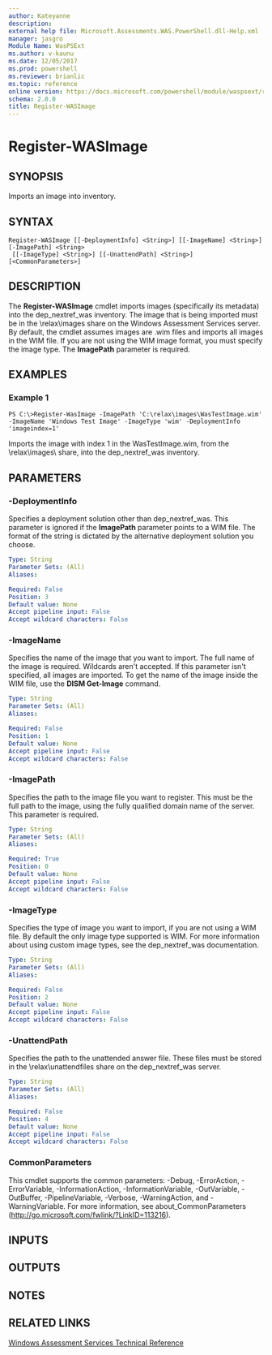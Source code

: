 ```yaml
---
author: Kateyanne
description: 
external help file: Microsoft.Assessments.WAS.PowerShell.dll-Help.xml
manager: jasgro
Module Name: WasPSExt
ms.author: v-kaunu
ms.date: 12/05/2017
ms.prod: powershell
ms.reviewer: brianlic
ms.topic: reference
online version: https://docs.microsoft.com/powershell/module/waspsext/register-wasimage?view=windowsserver2012r2-ps&wt.mc_id=ps-gethelp
schema: 2.0.0
title: Register-WASImage
---
```


# Register-WASImage

## SYNOPSIS
Imports an image into inventory.

## SYNTAX

```
Register-WASImage [[-DeploymentInfo] <String>] [[-ImageName] <String>] [-ImagePath] <String>
 [[-ImageType] <String>] [[-UnattendPath] <String>] [<CommonParameters>]
```

## DESCRIPTION
The **Register-WASImage** cmdlet imports images (specifically its metadata) into the dep_nextref_was inventory.
The image that is being imported must be in the \relax\images share on the Windows Assessment Services server.
By default, the cmdlet assumes images are .wim files and imports all images in the WIM file.
If you are not using the WIM image format, you must specify the image type.
The **ImagePath** parameter is required.

## EXAMPLES

### Example 1
```
PS C:\>Register-WasImage -ImagePath 'C:\relax\images\WasTestImage.wim' -ImageName 'Windows Test Image' -ImageType 'wim' -DeploymentInfo 'imageindex=1'
```

Imports the image with index 1 in the WasTestImage.wim, from the \relax\images\ share, into the dep_nextref_was inventory.

## PARAMETERS

### -DeploymentInfo
Specifies a deployment solution other than dep_nextref_was.
This parameter is ignored if the **ImagePath** parameter points to a WIM file.
The format of the string is dictated by the alternative deployment solution you choose.

```yaml
Type: String
Parameter Sets: (All)
Aliases: 

Required: False
Position: 3
Default value: None
Accept pipeline input: False
Accept wildcard characters: False
```

### -ImageName
Specifies the name of the image that you want to import.
The full name of the image is required.
Wildcards aren't accepted.
If this parameter isn't specified, all images are imported.
To get the name of the image inside the WIM file, use the **DISM Get-Image** command.

```yaml
Type: String
Parameter Sets: (All)
Aliases: 

Required: False
Position: 1
Default value: None
Accept pipeline input: False
Accept wildcard characters: False
```

### -ImagePath
Specifies the path to the image file you want to register.
This must be the full path to the image, using the fully qualified domain name of the server.
This parameter is required.

```yaml
Type: String
Parameter Sets: (All)
Aliases: 

Required: True
Position: 0
Default value: None
Accept pipeline input: False
Accept wildcard characters: False
```

### -ImageType
Specifies the type of image you want to import, if you are not using a WIM file.
By default the only image type supported is WIM.
For more information about using custom image types, see the dep_nextref_was documentation.

```yaml
Type: String
Parameter Sets: (All)
Aliases: 

Required: False
Position: 2
Default value: None
Accept pipeline input: False
Accept wildcard characters: False
```

### -UnattendPath
Specifies the path to the unattended answer file.
These files must be stored in the \relax\unattendfiles share on the dep_nextref_was server.

```yaml
Type: String
Parameter Sets: (All)
Aliases: 

Required: False
Position: 4
Default value: None
Accept pipeline input: False
Accept wildcard characters: False
```

### CommonParameters
This cmdlet supports the common parameters: -Debug, -ErrorAction, -ErrorVariable, -InformationAction, -InformationVariable, -OutVariable, -OutBuffer, -PipelineVariable, -Verbose, -WarningAction, and -WarningVariable. For more information, see about_CommonParameters (http://go.microsoft.com/fwlink/?LinkID=113216).

## INPUTS

## OUTPUTS

## NOTES

## RELATED LINKS

[Windows Assessment Services Technical Reference](https://go.microsoft.com/fwlink/?LinkId=215628)

